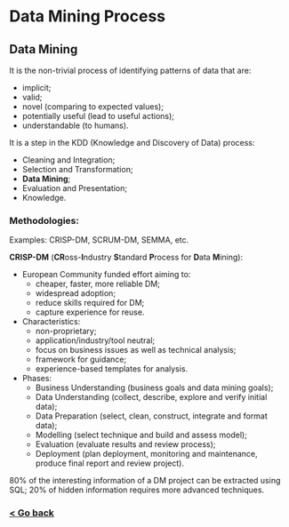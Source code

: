 # Data Mining Process
## Data Mining
It is the non-trivial process of identifying patterns of data that are:
- implicit;
- valid;
- novel (comparing to expected values);
- potentially useful (lead to useful actions);
- understandable (to humans).

It is a step in the KDD (Knowledge and Discovery of Data) process:
- Cleaning and Integration;
- Selection and Transformation;
- **Data Mining**;
- Evaluation and Presentation;
- Knowledge.

### Methodologies:
Examples: CRISP-DM, SCRUM-DM, SEMMA, etc.

**CRISP-DM** (**CR**oss-**I**ndustry **S**tandard **P**rocess for **D**ata **M**ining):
- European Community funded effort aiming to:
    - cheaper, faster, more reliable DM;
    - widespread adoption;
    - reduce skills required for DM;
    - capture experience for reuse.
- Characteristics:
    - non-proprietary;
    - application/industry/tool neutral;
    - focus on business issues as well as technical analysis;
    - framework for guidance;
    - experience-based templates for analysis.
- Phases:
    - Business Understanding (business goals and data mining goals);
    - Data Understanding (collect, describe, explore and verify initial data);
    - Data Preparation (select, clean, construct, integrate and format data);
    - Modelling (select technique and build and assess model);
    - Evaluation (evaluate results and review process);
    - Deployment (plan deployment, monitoring and maintenance, produce final report and review project).

80% of the interesting information of a DM project can be extracted using SQL; 20% of hidden information requires more advanced techniques.

### [< Go back](/)